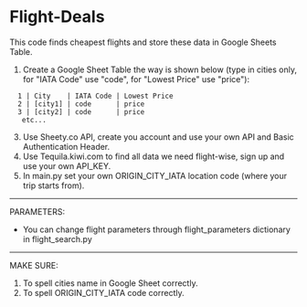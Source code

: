 # Flight-Deals
This code finds cheapest flights and store these data in Google Sheets Table.

1. Create a Google Sheet Table the way is shown below (type in cities only, for "IATA Code" use "code", for "Lowest Price" use "price"):

```
  1 | City    | IATA Code | Lowest Price
  2 | [city1] | code      | price
  3 | [city2] | code      | price
   etc...
```

3. Use Sheety.co API, create you account and use your own API and Basic Authentication Header.
4. Use Tequila.kiwi.com to find all data we need flight-wise, sign up and use your own API_KEY.
5. In main.py set your own ORIGIN_CITY_IATA location code (where your trip starts from).

---
PARAMETERS:
- You can change flight parameters through flight_parameters dictionary in flight_search.py 

---
MAKE SURE:
1. To spell cities name in Google Sheet correctly.
2. To spell ORIGIN_CITY_IATA code correctly.

